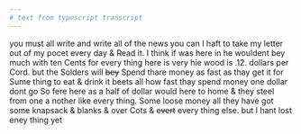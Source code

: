 ```yaml
---
# text from typescript transcript
---
```

you must all write and write all of the news you can  I haft to take my letter out of my pocet every day & Read it. I think if was here in he wouldent bey much with ten Cents for every thing here is very hie wood is .12. dollars per Cord. but the Solders will ~~bey~~ Spend thare money as fast as thay get it for Sume thing to eat & drink  it beets all how fast thay spend money  one dollar dont go So fere here as a half of dollar would here to home & they steel from one a nother like every thing. Some loose money all they have got some knapsack & blanks & over Cots & ~~evert~~ every thing else. but I hant lost eney thing yet